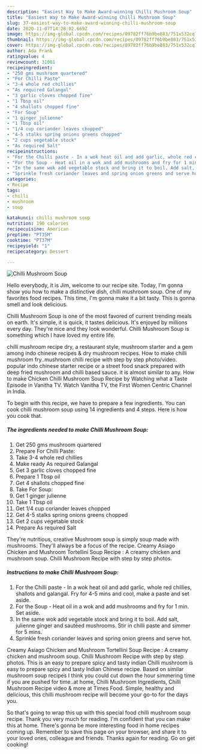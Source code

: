 ```yaml
---
description: "Easiest Way to Make Award-winning Chilli Mushroom Soup"
title: "Easiest Way to Make Award-winning Chilli Mushroom Soup"
slug: 37-easiest-way-to-make-award-winning-chilli-mushroom-soup
date: 2020-11-07T14:28:02.669Z
image: https://img-global.cpcdn.com/recipes/09782ff76b9be883/751x532cq70/chilli-mushroom-soup-recipe-main-photo.jpg
thumbnail: https://img-global.cpcdn.com/recipes/09782ff76b9be883/751x532cq70/chilli-mushroom-soup-recipe-main-photo.jpg
cover: https://img-global.cpcdn.com/recipes/09782ff76b9be883/751x532cq70/chilli-mushroom-soup-recipe-main-photo.jpg
author: Ada Frank
ratingvalue: 4
reviewcount: 31001
recipeingredient:
- "250 gms mushroom quartered"
- "For Chilli Paste"
- "3-4 whole red chillies"
- "As required Galangal"
- "3 garlic cloves chopped fine"
- "1 Tbsp oil"
- "4 shallots chopped fine"
- "For Soup"
- "1 ginger julienne"
- "1 Tbsp oil"
- "1/4 cup coriander leaves chopped"
- "4-5 stalks spring onions greens chopped"
- "2 cups vegetable stock"
- "As required Salt"
recipeinstructions:
- "For the Chilli paste - In a wok heat oil and add garlic, whole red chillies, shallots and galangal. Fry for 4-5 mins and cool, make a paste and set aside."
- "For the Soup - Heat oil in a wok and add mushrooms and fry for 1 min. Set aside."
- "In the same wok add vegetable stock and bring it to boil. Add salt, julienne ginger and sautéed mushrooms. Stir in chilli paste and simmer for 5 mins."
- "Sprinkle fresh coriander leaves and spring onion greens and serve hot."
categories:
- Recipe
tags:
- chilli
- mushroom
- soup

katakunci: chilli mushroom soup 
nutrition: 190 calories
recipecuisine: American
preptime: "PT35M"
cooktime: "PT37M"
recipeyield: "1"
recipecategory: Dessert

---
```



![Chilli Mushroom Soup](https://img-global.cpcdn.com/recipes/09782ff76b9be883/751x532cq70/chilli-mushroom-soup-recipe-main-photo.jpg)

Hello everybody, it is Jim, welcome to our recipe site. Today, I'm gonna show you how to make a distinctive dish, chilli mushroom soup. One of my favorites food recipes. This time, I'm gonna make it a bit tasty. This is gonna smell and look delicious.

Chilli Mushroom Soup is one of the most favored of current trending meals on earth. It's simple, it is quick, it tastes delicious. It's enjoyed by millions every day. They're nice and they look wonderful. Chilli Mushroom Soup is something which I have loved my entire life.

chilli mushroom recipe dry, a restaurant style, mushroom starter and a gem among indo chinese recipes &amp; dry mushroom recipes. How to make chilli mushroom fry..mushroom chilli recipe with step by step photo/video. popular indo chinese starter recipe or a street food snack prepared with deep fried mushroom and chilli based sauce. it is almost similar to any. How to make Chicken Chilli Mushroom Soup Recipe by Watching what a Taste Episode in Vanitha TV. Watch Vanitha TV, the First Women Centric Channel in India.


To begin with this recipe, we have to prepare a few ingredients. You can cook chilli mushroom soup using 14 ingredients and 4 steps. Here is how you cook that.

<!--inarticleads1-->

##### The ingredients needed to make Chilli Mushroom Soup:

1. Get 250 gms mushroom quartered
1. Prepare For Chilli Paste:
1. Take 3-4 whole red chillies
1. Make ready As required Galangal
1. Get 3 garlic cloves chopped fine
1. Prepare 1 Tbsp oil
1. Get 4 shallots chopped fine
1. Take For Soup:
1. Get 1 ginger julienne
1. Take 1 Tbsp oil
1. Get 1/4 cup coriander leaves chopped
1. Get 4-5 stalks spring onions greens chopped
1. Get 2 cups vegetable stock
1. Prepare As required Salt


They&#39;re nutritious, creative Mushroom soup is simply soup made with mushrooms. They&#39;ll always be a focus of the recipe. Creamy Asiago Chicken and Mushroom Tortellini Soup Recipe : A creamy chicken and mushroom soup. Chilli Mushroom Recipe with step by step photos. 

<!--inarticleads2-->

##### Instructions to make Chilli Mushroom Soup:

1. For the Chilli paste - In a wok heat oil and add garlic, whole red chillies, shallots and galangal. Fry for 4-5 mins and cool, make a paste and set aside.
1. For the Soup - Heat oil in a wok and add mushrooms and fry for 1 min. Set aside.
1. In the same wok add vegetable stock and bring it to boil. Add salt, julienne ginger and sautéed mushrooms. Stir in chilli paste and simmer for 5 mins.
1. Sprinkle fresh coriander leaves and spring onion greens and serve hot.


Creamy Asiago Chicken and Mushroom Tortellini Soup Recipe : A creamy chicken and mushroom soup. Chilli Mushroom Recipe with step by step photos. This is an easy to prepare spicy and tasty indian Chilli mushroom is easy to prepare spicy and tasty Indian Chinese recipe. Based on similar mushroom soup recipes I think you could cut down the hour simmering time if you are pushed for time..at home, Chilli Mushroom Ingredients, Chilli Mushroom Recipe video &amp; more at Times Food. Simple, healthy and delicious, this chilli mushroom recipe will become your go-to for the days you. 

So that's going to wrap this up with this special food chilli mushroom soup recipe. Thank you very much for reading. I'm confident that you can make this at home. There's gonna be more interesting food in home recipes coming up. Remember to save this page on your browser, and share it to your loved ones, colleague and friends. Thanks again for reading. Go on get cooking!
